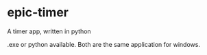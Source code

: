 # epic-timer
A timer app, written in python


.exe or python available.  Both are the same application for windows.
